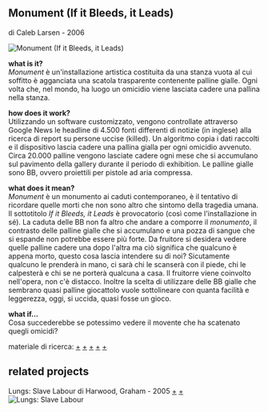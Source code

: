 ## Monument (If it Bleeds, it Leads) <br>
di Caleb Larsen - 2006

![Monument (If it Bleeds, it Leads)](http://i1.wp.com/caleblarsen.com/wordpress/wp-content/uploads/2013/01/CalebLarsen_02.jpg)

**what is it?**<br>*Monument* è un'installazione artistica costituita da una stanza vuota al cui soffitto è agganciata una scatola trasparente contenente palline gialle. Ogni volta che, nel mondo, ha luogo un omicidio viene lasciata cadere una pallina nella stanza.

**how does it work?**<br> Utilizzando un software customizzato, vengono controllate attraverso Google News le headline di 4.500 fonti differenti di notizie (in inglese) alla ricerca di report su persone uccise (killed). Un algoritmo copia i dati raccolti e il dispositivo lascia cadere una pallina gialla per ogni omicidio avvenuto. Circa 20.000 palline vengono lasciate cadere ogni mese che si accumulano sul pavimento della gallery durante il periodo di exhibition. Le palline gialle sono BB, ovvero proiettili per pistole ad aria compressa.

**what does it mean?**<br>*Monument* è un monumento ai caduti contemporaneo, è il tentativo di ricordare quelle morti che non sono altro che sintomo della tragedia umana. Il sottotitolo *If it Bleeds, it Leads* è provocatorio (così come l'installazione in sé). La caduta delle BB non fa altro che andare a comporre il *monumento*, il contrasto delle palline gialle che si accumulano e una pozza di sangue che si espande non potrebbe essere più forte. Da fruitore si desidera vedere quelle palline cadere una dopo l'altra ma ciò significa che qualcuno è appena morto, questo cosa lascia intendere su di noi? Sicutamente qualcuno le prenderà in mano, ci sarà chi le scanserà con il piede, chi le calpesterà e chi se ne porterà qualcuna a casa. Il fruitorre viene coinvolto nell'opera, non c'è distacco. Inoltre la scelta di utilizzare delle BB gialle che sembrano quasi palline giocattolo vuole sottolineare con quanta facilità e leggerezza, oggi, si uccida, quasi fosse un gioco.

**what if...**<br>Cosa succederebbe se potessimo vedere il movente che ha scatenato quegli omicidi?

materiale di ricerca: [+](http://www.podcast-directory.co.uk/episodes/monument-if-it-bleeds-it-leads-caleb-larsen-15152482.html) [+](http://caleblarsen.com/monument/) [+](http://www.siusoon.net/dat/2008/10/08/inspiring-work-monument-if-it-bleeds-it-leads-2006-by-caleb-larsen/) [+](http://mypage.siu.edu/garrett1/project2/monument.html) [+](https://books.google.sm/books?id=UgREV9O8sNAC&pg=PA178&lpg=PA178&dq=Monument+caleb+larsen&source=bl&ots=gjBUlzEuO4&sig=tD2gR_0YR-h4WklBaMGbo--QUsM&hl=en&sa=X&ved=0ahUKEwiVydnMrebZAhXFPxQKHWngDaQQ6AEIYDAN#v=onepage&q=Monument%20caleb%20larsen&f=false)

## related projects

Lungs: Slave Labour di Harwood, Graham - 2005 [+](http://research.gold.ac.uk/947/) [+](http://yoha.co.uk/lungs)<br>
![Lungs: Slave Labour](http://yoha.co.uk/sites/yoha.co.uk/files/Lungs_ZKM.jpg)

